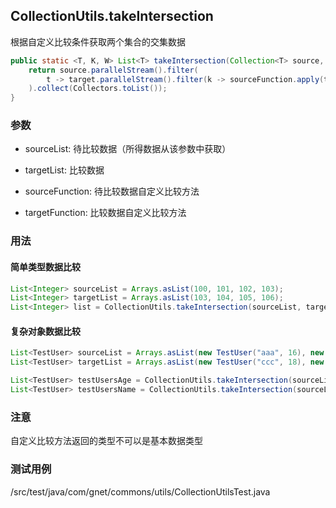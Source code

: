 ## CollectionUtils.takeIntersection

根据自定义比较条件获取两个集合的交集数据

```java
public static <T, K, W> List<T> takeIntersection(Collection<T> source, Collection<K> target, Function<T, W> sourceFunction, Function<K, W> targetFunction) {
    return source.parallelStream().filter(
        t -> target.parallelStream().filter(k -> sourceFunction.apply(t).equals(targetFunction.apply(k))).count() > 0
    ).collect(Collectors.toList());
}
```

### 参数

* sourceList: 待比较数据（所得数据从该参数中获取） 

* targetList: 比较数据

* sourceFunction: 待比较数据自定义比较方法

* targetFunction: 比较数据自定义比较方法


### 用法

#### 简单类型数据比较

```java
List<Integer> sourceList = Arrays.asList(100, 101, 102, 103);
List<Integer> targetList = Arrays.asList(103, 104, 105, 106);
List<Integer> list = CollectionUtils.takeIntersection(sourceList, targetList, i -> i, i -> i);
```

#### 复杂对象数据比较

```java
List<TestUser> sourceList = Arrays.asList(new TestUser("aaa", 16), new TestUser("bbb", 17), new TestUser("ccc", 18));
List<TestUser> targetList = Arrays.asList(new TestUser("ccc", 18), new TestUser("ddd", 19), new TestUser("eee", 17));

List<TestUser> testUsersAge = CollectionUtils.takeIntersection(sourceList, targetList, testUser -> testUser.age, testUser -> testUser.age);
List<TestUser> testUsersName = CollectionUtils.takeIntersection(sourceList, targetList, testUser -> testUser.name, testUser -> testUser.name);
```
### 注意

自定义比较方法返回的类型不可以是基本数据类型

### 测试用例

/src/test/java/com/gnet/commons/utils/CollectionUtilsTest.java
